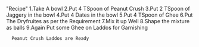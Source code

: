 "Recipe"
1.Take A bowl
2.Put 4 TSpoon of Peanut Crush
3.Put 2 TSpoon of Jaggery in the bowl
4.Put 4 Dates in the bowl
5.Put 4 TSpoon of Ghee
6.Put The Dryfruites as per the Requirement
7.Mix it up Well
8.Shape the mixture as balls
9.Again Put some Ghee on Laddos for Garnishing

      Peanut Crush Laddos are Ready
